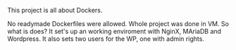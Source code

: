 This project is all about Dockers.

No readymade Dockerfiles were allowed. Whole project was done in VM.
So what is does? It set's up an working enviroment with NginX, MAriaDB and Wordpress. It also sets two users for the WP, one with admin rights.
